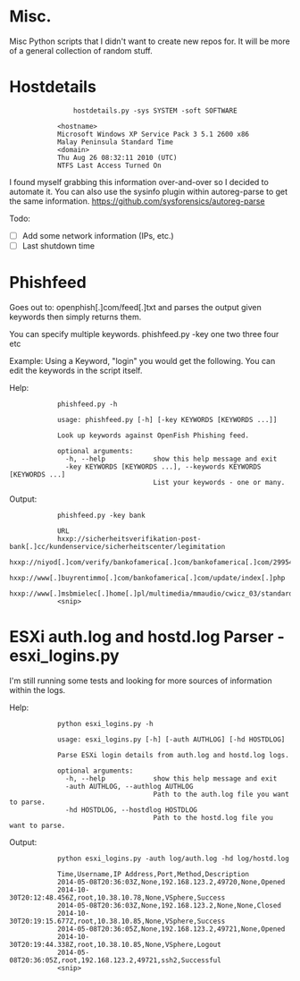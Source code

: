 Misc.
=======

Misc Python scripts that I didn't want to create new repos for. It will be more of a general collection of random stuff.

Hostdetails
===============

                	hostdetails.py -sys SYSTEM -soft SOFTWARE

				<hostname>
				Microsoft Windows XP Service Pack 3 5.1 2600 x86
				Malay Peninsula Standard Time
				<domain>
				Thu Aug 26 08:32:11 2010 (UTC)
				NTFS Last Access Turned On

I found myself grabbing this information over-and-over so I decided to automate it. You can also use the sysinfo plugin within autoreg-parse to get the same information. https://github.com/sysforensics/autoreg-parse

Todo:

- [ ] Add some network information (IPs, etc.)
- [ ] Last shutdown time

Phishfeed
===============

Goes out to: openphish[.]com/feed[.]txt and parses the output given keywords then simply returns them.

You can specify multiple keywords. phishfeed.py -key one two three four etc

Example: Using a Keyword, "login" you would get the following. You can edit the keywords in the script itself.

Help:

				phishfeed.py -h
				
				usage: phishfeed.py [-h] [-key KEYWORDS [KEYWORDS ...]]
				
				Look up keywords against OpenFish Phishing feed.
				
				optional arguments:
				  -h, --help            show this help message and exit
				  -key KEYWORDS [KEYWORDS ...], --keywords KEYWORDS [KEYWORDS ...]
				                        List your keywords - one or many.
				                        
Output:

				phishfeed.py -key bank
		
				URL
				hxxp://sicherheitsverifikation-post-bank[.]cc/kundenservice/sicherheitscenter/legimitation
				hxxp://niyod[.]com/verify/bankofamerica[.]com/bankofamerica[.]com/29954b27b667de369126
				hxxp://www[.]buyrentimmo[.]com/bankofamerica[.]com/update/index[.]php
				hxxp://www[.]msbmielec[.]home[.]pl/multimedia/mmaudio/cwicz_03/standardbankc3/
				<snip>


ESXi auth.log and hostd.log Parser - esxi_logins.py
====================================================

I'm still running some tests and looking for more sources of information within the logs.

Help:

				python esxi_logins.py -h
				
				usage: esxi_logins.py [-h] [-auth AUTHLOG] [-hd HOSTDLOG]
				
				Parse ESXi login details from auth.log and hostd.log logs.
				
				optional arguments:
				  -h, --help            show this help message and exit
				  -auth AUTHLOG, --authlog AUTHLOG
				                        Path to the auth.log file you want to parse.
				  -hd HOSTDLOG, --hostdlog HOSTDLOG
				                        Path to the hostd.log file you want to parse.
			                        
Output:

				python esxi_logins.py -auth log/auth.log -hd log/hostd.log
				
				Time,Username,IP Address,Port,Method,Description
				2014-05-08T20:36:03Z,None,192.168.123.2,49720,None,Opened
				2014-10-30T20:12:48.456Z,root,10.38.10.78,None,VSphere,Success
				2014-05-08T20:36:03Z,None,192.168.123.2,None,None,Closed
				2014-10-30T20:19:15.677Z,root,10.38.10.85,None,VSphere,Success
				2014-05-08T20:36:05Z,None,192.168.123.2,49721,None,Opened
				2014-10-30T20:19:44.338Z,root,10.38.10.85,None,VSphere,Logout
				2014-05-08T20:36:05Z,root,192.168.123.2,49721,ssh2,Successful
				<snip>
